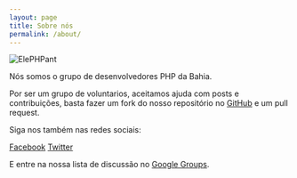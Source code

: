 ```yaml
---
layout: page
title: Sobre nós
permalink: /about/
---
```


<img src="{{ site.baseurl }}/assets/elephant.jpg" title="ElePHPant" class="profile">

Nós somos o grupo de desenvolvedores PHP da Bahia.

Por ser um grupo de voluntarios, aceitamos ajuda com posts e contribuições, basta fazer um fork do nosso repositório no [GitHub](https://github.com/phpba/phpba.github.io) e um pull request.

Siga nos também nas redes sociais:

[Facebook](https://www.facebook.com/PHP-BA-1452159261670420)
[Twitter](https://twitter.com/phpba)

E entre na nossa lista de discussão no [Google Groups](phpba@googlegroups.com).
